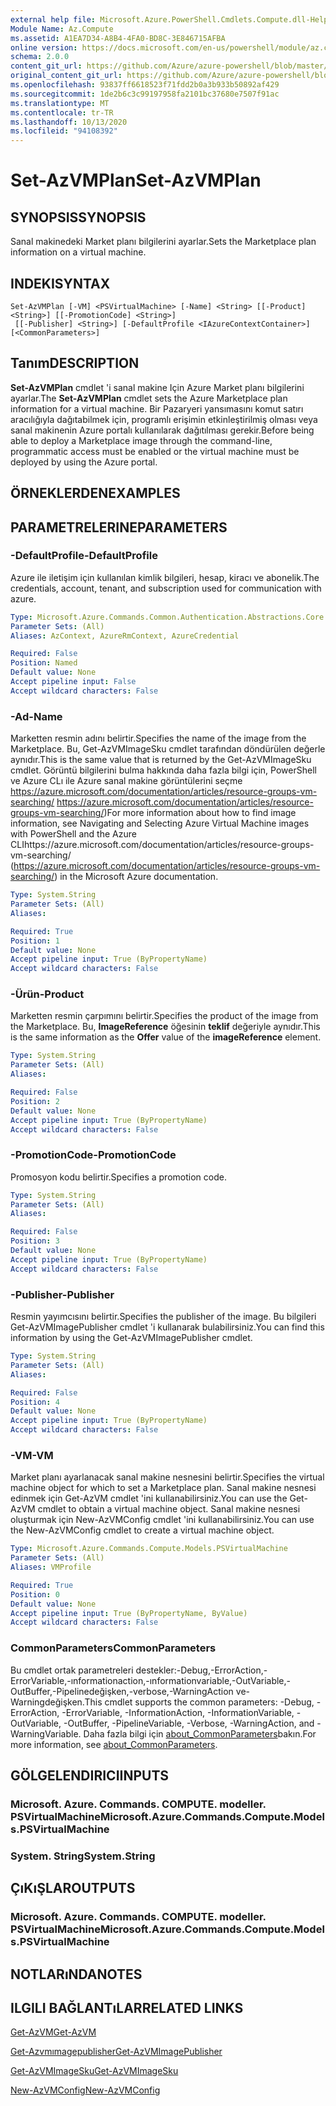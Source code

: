```yaml
---
external help file: Microsoft.Azure.PowerShell.Cmdlets.Compute.dll-Help.xml
Module Name: Az.Compute
ms.assetid: A1EA7D34-A8B4-4FA0-BD8C-3E846715AFBA
online version: https://docs.microsoft.com/en-us/powershell/module/az.compute/set-azvmplan
schema: 2.0.0
content_git_url: https://github.com/Azure/azure-powershell/blob/master/src/Compute/Compute/help/Set-AzVMPlan.md
original_content_git_url: https://github.com/Azure/azure-powershell/blob/master/src/Compute/Compute/help/Set-AzVMPlan.md
ms.openlocfilehash: 93837ff6618523f71fdd2b0a3b933b50892af429
ms.sourcegitcommit: 1de2b6c3c99197958fa2101bc37680e7507f91ac
ms.translationtype: MT
ms.contentlocale: tr-TR
ms.lasthandoff: 10/13/2020
ms.locfileid: "94108392"
---
```

# <span data-ttu-id="97f47-101">Set-AzVMPlan</span><span class="sxs-lookup"><span data-stu-id="97f47-101">Set-AzVMPlan</span></span>

## <span data-ttu-id="97f47-102">SYNOPSIS</span><span class="sxs-lookup"><span data-stu-id="97f47-102">SYNOPSIS</span></span>
<span data-ttu-id="97f47-103">Sanal makinedeki Market planı bilgilerini ayarlar.</span><span class="sxs-lookup"><span data-stu-id="97f47-103">Sets the Marketplace plan information on a virtual machine.</span></span>

## <span data-ttu-id="97f47-104">INDEKI</span><span class="sxs-lookup"><span data-stu-id="97f47-104">SYNTAX</span></span>

```
Set-AzVMPlan [-VM] <PSVirtualMachine> [-Name] <String> [[-Product] <String>] [[-PromotionCode] <String>]
 [[-Publisher] <String>] [-DefaultProfile <IAzureContextContainer>] [<CommonParameters>]
```

## <span data-ttu-id="97f47-105">Tanım</span><span class="sxs-lookup"><span data-stu-id="97f47-105">DESCRIPTION</span></span>
<span data-ttu-id="97f47-106">**Set-AzVMPlan** cmdlet 'i sanal makine Için Azure Market planı bilgilerini ayarlar.</span><span class="sxs-lookup"><span data-stu-id="97f47-106">The **Set-AzVMPlan** cmdlet sets the Azure Marketplace plan information for a virtual machine.</span></span>
<span data-ttu-id="97f47-107">Bir Pazaryeri yansımasını komut satırı aracılığıyla dağıtabilmek için, programlı erişimin etkinleştirilmiş olması veya sanal makinenin Azure portalı kullanılarak dağıtılması gerekir.</span><span class="sxs-lookup"><span data-stu-id="97f47-107">Before being able to deploy a Marketplace image through the command-line, programmatic access must be enabled or the virtual machine must be deployed by using the Azure portal.</span></span>

## <span data-ttu-id="97f47-108">ÖRNEKLERDEN</span><span class="sxs-lookup"><span data-stu-id="97f47-108">EXAMPLES</span></span>

## <span data-ttu-id="97f47-109">PARAMETRELERINE</span><span class="sxs-lookup"><span data-stu-id="97f47-109">PARAMETERS</span></span>

### <span data-ttu-id="97f47-110">-DefaultProfile</span><span class="sxs-lookup"><span data-stu-id="97f47-110">-DefaultProfile</span></span>
<span data-ttu-id="97f47-111">Azure ile iletişim için kullanılan kimlik bilgileri, hesap, kiracı ve abonelik.</span><span class="sxs-lookup"><span data-stu-id="97f47-111">The credentials, account, tenant, and subscription used for communication with azure.</span></span>

```yaml
Type: Microsoft.Azure.Commands.Common.Authentication.Abstractions.Core.IAzureContextContainer
Parameter Sets: (All)
Aliases: AzContext, AzureRmContext, AzureCredential

Required: False
Position: Named
Default value: None
Accept pipeline input: False
Accept wildcard characters: False
```

### <span data-ttu-id="97f47-112">-Ad</span><span class="sxs-lookup"><span data-stu-id="97f47-112">-Name</span></span>
<span data-ttu-id="97f47-113">Marketten resmin adını belirtir.</span><span class="sxs-lookup"><span data-stu-id="97f47-113">Specifies the name of the image from the Marketplace.</span></span>
<span data-ttu-id="97f47-114">Bu, Get-AzVMImageSku cmdlet tarafından döndürülen değerle aynıdır.</span><span class="sxs-lookup"><span data-stu-id="97f47-114">This is the same value that is returned by the Get-AzVMImageSku cmdlet.</span></span>
<span data-ttu-id="97f47-115">Görüntü bilgilerini bulma hakkında daha fazla bilgi için, PowerShell ve Azure CLı ile Azure sanal makine görüntülerini seçme https://azure.microsoft.com/documentation/articles/resource-groups-vm-searching/ https://azure.microsoft.com/documentation/articles/resource-groups-vm-searching/)</span><span class="sxs-lookup"><span data-stu-id="97f47-115">For more information about how to find image information, see Navigating and Selecting Azure Virtual Machine images with PowerShell and the Azure CLIhttps://azure.microsoft.com/documentation/articles/resource-groups-vm-searching/ (https://azure.microsoft.com/documentation/articles/resource-groups-vm-searching/) in the Microsoft Azure documentation.</span></span>

```yaml
Type: System.String
Parameter Sets: (All)
Aliases:

Required: True
Position: 1
Default value: None
Accept pipeline input: True (ByPropertyName)
Accept wildcard characters: False
```

### <span data-ttu-id="97f47-116">-Ürün</span><span class="sxs-lookup"><span data-stu-id="97f47-116">-Product</span></span>
<span data-ttu-id="97f47-117">Marketten resmin çarpımını belirtir.</span><span class="sxs-lookup"><span data-stu-id="97f47-117">Specifies the product of the image from the Marketplace.</span></span>
<span data-ttu-id="97f47-118">Bu, **ImageReference** öğesinin **teklif** değeriyle aynıdır.</span><span class="sxs-lookup"><span data-stu-id="97f47-118">This is the same information as the **Offer** value of the **imageReference** element.</span></span>

```yaml
Type: System.String
Parameter Sets: (All)
Aliases:

Required: False
Position: 2
Default value: None
Accept pipeline input: True (ByPropertyName)
Accept wildcard characters: False
```

### <span data-ttu-id="97f47-119">-PromotionCode</span><span class="sxs-lookup"><span data-stu-id="97f47-119">-PromotionCode</span></span>
<span data-ttu-id="97f47-120">Promosyon kodu belirtir.</span><span class="sxs-lookup"><span data-stu-id="97f47-120">Specifies a promotion code.</span></span>

```yaml
Type: System.String
Parameter Sets: (All)
Aliases:

Required: False
Position: 3
Default value: None
Accept pipeline input: True (ByPropertyName)
Accept wildcard characters: False
```

### <span data-ttu-id="97f47-121">-Publisher</span><span class="sxs-lookup"><span data-stu-id="97f47-121">-Publisher</span></span>
<span data-ttu-id="97f47-122">Resmin yayımcısını belirtir.</span><span class="sxs-lookup"><span data-stu-id="97f47-122">Specifies the publisher of the image.</span></span>
<span data-ttu-id="97f47-123">Bu bilgileri Get-AzVMImagePublisher cmdlet 'i kullanarak bulabilirsiniz.</span><span class="sxs-lookup"><span data-stu-id="97f47-123">You can find this information by using the Get-AzVMImagePublisher cmdlet.</span></span>

```yaml
Type: System.String
Parameter Sets: (All)
Aliases:

Required: False
Position: 4
Default value: None
Accept pipeline input: True (ByPropertyName)
Accept wildcard characters: False
```

### <span data-ttu-id="97f47-124">-VM</span><span class="sxs-lookup"><span data-stu-id="97f47-124">-VM</span></span>
<span data-ttu-id="97f47-125">Market planı ayarlanacak sanal makine nesnesini belirtir.</span><span class="sxs-lookup"><span data-stu-id="97f47-125">Specifies the virtual machine object for which to set a Marketplace plan.</span></span>
<span data-ttu-id="97f47-126">Sanal makine nesnesi edinmek için Get-AzVM cmdlet 'ini kullanabilirsiniz.</span><span class="sxs-lookup"><span data-stu-id="97f47-126">You can use the Get-AzVM cmdlet to obtain a virtual machine object.</span></span>
<span data-ttu-id="97f47-127">Sanal makine nesnesi oluşturmak için New-AzVMConfig cmdlet 'ini kullanabilirsiniz.</span><span class="sxs-lookup"><span data-stu-id="97f47-127">You can use the New-AzVMConfig cmdlet to create a virtual machine object.</span></span>

```yaml
Type: Microsoft.Azure.Commands.Compute.Models.PSVirtualMachine
Parameter Sets: (All)
Aliases: VMProfile

Required: True
Position: 0
Default value: None
Accept pipeline input: True (ByPropertyName, ByValue)
Accept wildcard characters: False
```

### <span data-ttu-id="97f47-128">CommonParameters</span><span class="sxs-lookup"><span data-stu-id="97f47-128">CommonParameters</span></span>
<span data-ttu-id="97f47-129">Bu cmdlet ortak parametreleri destekler:-Debug,-ErrorAction,-ErrorVariable,-ınformationaction,-ınformationvariable,-OutVariable,-OutBuffer,-Pipelinedeğişken,-verbose,-WarningAction ve-Warningdeğişken.</span><span class="sxs-lookup"><span data-stu-id="97f47-129">This cmdlet supports the common parameters: -Debug, -ErrorAction, -ErrorVariable, -InformationAction, -InformationVariable, -OutVariable, -OutBuffer, -PipelineVariable, -Verbose, -WarningAction, and -WarningVariable.</span></span> <span data-ttu-id="97f47-130">Daha fazla bilgi için [about_CommonParameters](http://go.microsoft.com/fwlink/?LinkID=113216)bakın.</span><span class="sxs-lookup"><span data-stu-id="97f47-130">For more information, see [about_CommonParameters](http://go.microsoft.com/fwlink/?LinkID=113216).</span></span>

## <span data-ttu-id="97f47-131">GÖLGELENDIRICI</span><span class="sxs-lookup"><span data-stu-id="97f47-131">INPUTS</span></span>

### <span data-ttu-id="97f47-132">Microsoft. Azure. Commands. COMPUTE. modeller. PSVirtualMachine</span><span class="sxs-lookup"><span data-stu-id="97f47-132">Microsoft.Azure.Commands.Compute.Models.PSVirtualMachine</span></span>

### <span data-ttu-id="97f47-133">System. String</span><span class="sxs-lookup"><span data-stu-id="97f47-133">System.String</span></span>

## <span data-ttu-id="97f47-134">ÇıKıŞLAR</span><span class="sxs-lookup"><span data-stu-id="97f47-134">OUTPUTS</span></span>

### <span data-ttu-id="97f47-135">Microsoft. Azure. Commands. COMPUTE. modeller. PSVirtualMachine</span><span class="sxs-lookup"><span data-stu-id="97f47-135">Microsoft.Azure.Commands.Compute.Models.PSVirtualMachine</span></span>

## <span data-ttu-id="97f47-136">NOTLARıNDA</span><span class="sxs-lookup"><span data-stu-id="97f47-136">NOTES</span></span>

## <span data-ttu-id="97f47-137">ILGILI BAĞLANTıLAR</span><span class="sxs-lookup"><span data-stu-id="97f47-137">RELATED LINKS</span></span>

[<span data-ttu-id="97f47-138">Get-AzVM</span><span class="sxs-lookup"><span data-stu-id="97f47-138">Get-AzVM</span></span>](./Get-AzVM.md)

[<span data-ttu-id="97f47-139">Get-Azvmımagepublisher</span><span class="sxs-lookup"><span data-stu-id="97f47-139">Get-AzVMImagePublisher</span></span>](./Get-AzVMImagePublisher.md)

[<span data-ttu-id="97f47-140">Get-AzVMImageSku</span><span class="sxs-lookup"><span data-stu-id="97f47-140">Get-AzVMImageSku</span></span>](./Get-AzVMImageSku.md)

[<span data-ttu-id="97f47-141">New-AzVMConfig</span><span class="sxs-lookup"><span data-stu-id="97f47-141">New-AzVMConfig</span></span>](./New-AzVMConfig.md)
